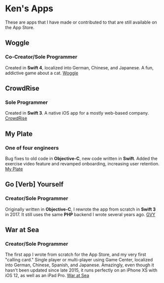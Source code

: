 Ken's Apps
=================

These are apps that I have made or contributed to that are still available on the App Store.

## Woggle
### Co-Creator/Sole Programmer
Created in **Swift 4**, localized into German, Chinese, and Japanese. A fun, addictive game about a cat.
[Woggle](https://t.co/PS7GCPtUo3)

## CrowdRise
### Sole Programmer
Created in **Swift 3**. A native iOS app for a mostly web-based company.
[CrowdRise](https://appsto.re/i6d89QK)

## My Plate
### One of four engineers
Bug fixes to old code in **Objective-C**, new code written in **Swift**. Added the exercise video feature and revamped onboarding, increasing user retention.
[My Plate](https://appsto.re/i6SR9tv)

## Go [Verb] Yourself
### Creator/Sole Programmer
Originally written in **Objective-C**, I rewrote the app from scratch in **Swift 3** in 2017. It still uses the same **PHP** backend I wrote several years ago.
[GVY](https://appsto.re/i6d85n2)

## War at Sea
### Creator/Sole Programmer
The first app I wrote from scratch for the App Store, and my very first "calling card." Single player or multi-player using Game Center, localized into German, Chinese, Spanish, and Japanese. Amazingly, even though it hasn't been updated since late 2015, it runs perfectly on an iPhone XS with iOS 12, as well as an iPad Pro.
[War at Sea](https://appsto.re/i6dj2TP)



